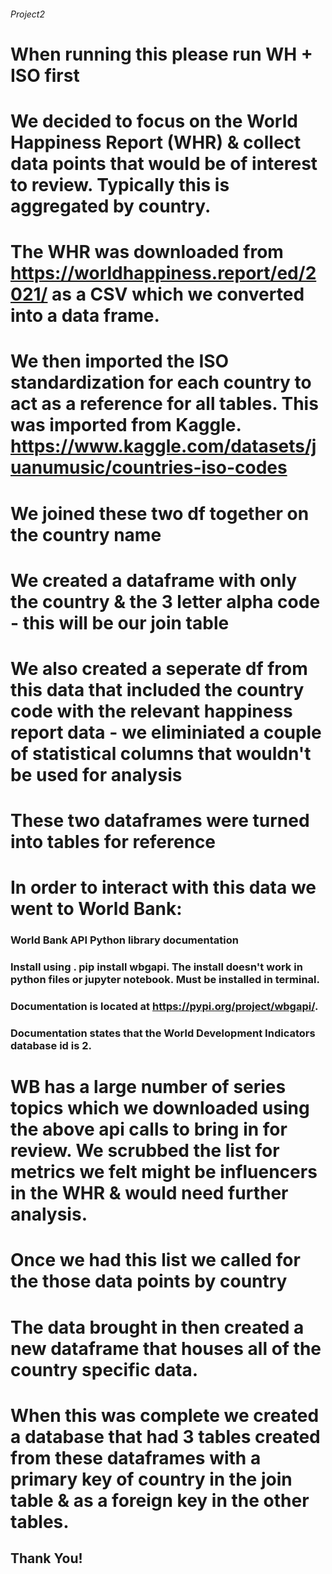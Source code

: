 ###### Project2

# When running this please run WH + ISO first
# We decided to focus on the World Happiness Report (WHR) & collect data points that would be of interest to review. Typically this is aggregated by country. 

# The WHR was downloaded from https://worldhappiness.report/ed/2021/ as a CSV which we converted into a data frame. 

# We then imported the ISO standardization for each country to act as a reference for all tables. This was imported from Kaggle. https://www.kaggle.com/datasets/juanumusic/countries-iso-codes

# We joined these two df together on the country name

# We created a dataframe with only the country & the 3 letter alpha code - this will be our join table

# We also created a seperate df from this data that included the country code with the relevant happiness report data - we eliminiated a couple of statistical columns that wouldn't be used for analysis

# These two dataframes were turned into tables for reference

# In order to interact with this data we went to World Bank:
### World Bank API Python library documentation
### Install using . pip install wbgapi. The install doesn't work in python files or jupyter notebook. Must be installed in terminal.
### Documentation is located at https://pypi.org/project/wbgapi/.
### Documentation states that the World Development Indicators database id is 2.

# WB has a large number of series topics which we downloaded using the above api calls to bring in for review. We scrubbed the list for metrics we felt might be influencers in the WHR & would need further analysis. 

# Once we had this list we called for the those data points by country 

# The data brought in then created a new dataframe that houses all of the country specific data. 

# When this was complete we created a database that had 3 tables created from these dataframes with a primary key of country in the join table & as a foreign key in the other tables. 

## Thank You!
